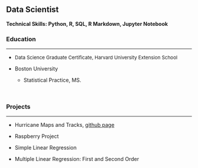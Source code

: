 ## Data Scientist
**Technical Skills: Python, R, SQL, R Markdown, Jupyter Notebook**

### Education
<hr>

+ <font size="2">Data Science Graduate Certificate, Harvard University Extension School</font>

+ Boston University
  - Statistical Practice, MS. 

<br/>

### Projects
<hr>

  + Hurricane Maps and Tracks, 
   [github page](https://ampedraza.github.io/Hurricane-Maps-and-Tracks/)

  + Raspberry Project
  + Simple Linear Regression
  + Multiple Linear Regression: First and Second Order


